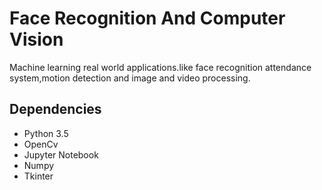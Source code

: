 # Face Recognition And Computer Vision

Machine learning real world applications.like face recognition attendance system,motion detection and image and video processing.

## Dependencies
+ Python 3.5
+ OpenCv
+ Jupyter Notebook
+ Numpy
+ Tkinter

